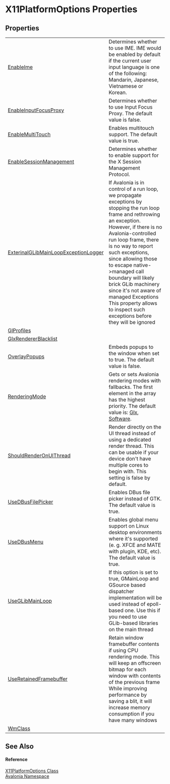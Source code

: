 # X11PlatformOptions Properties




## Properties
<table>
<tr>
<td><a href="P_Avalonia_X11PlatformOptions_EnableIme">EnableIme</a></td>
<td>Determines whether to use IME. IME would be enabled by default if the current user input language is one of the following: Mandarin, Japanese, Vietnamese or Korean.</td>
</tr>
<tr>
<td><a href="P_Avalonia_X11PlatformOptions_EnableInputFocusProxy">EnableInputFocusProxy</a></td>
<td>Determines whether to use Input Focus Proxy. The default value is false.</td>
</tr>
<tr>
<td><a href="P_Avalonia_X11PlatformOptions_EnableMultiTouch">EnableMultiTouch</a></td>
<td>Enables multitouch support. The default value is true.</td>
</tr>
<tr>
<td><a href="P_Avalonia_X11PlatformOptions_EnableSessionManagement">EnableSessionManagement</a></td>
<td>Determines whether to enable support for the X Session Management Protocol.</td>
</tr>
<tr>
<td><a href="P_Avalonia_X11PlatformOptions_ExterinalGLibMainLoopExceptionLogger">ExterinalGLibMainLoopExceptionLogger</a></td>
<td>If Avalonia is in control of a run loop, we propagate exceptions by stopping the run loop frame and rethrowing an exception. However, if there is no Avalonia-controlled run loop frame, there is no way to report such exceptions, since allowing those to escape native-&gt;managed call boundary will likely brick GLib machinery since it's not aware of managed Exceptions This property allows to inspect such exceptions before they will be ignored</td>
</tr>
<tr>
<td><a href="P_Avalonia_X11PlatformOptions_GlProfiles">GlProfiles</a></td>
<td> </td>
</tr>
<tr>
<td><a href="P_Avalonia_X11PlatformOptions_GlxRendererBlacklist">GlxRendererBlacklist</a></td>
<td> </td>
</tr>
<tr>
<td><a href="P_Avalonia_X11PlatformOptions_OverlayPopups">OverlayPopups</a></td>
<td>Embeds popups to the window when set to true. The default value is false.</td>
</tr>
<tr>
<td><a href="P_Avalonia_X11PlatformOptions_RenderingMode">RenderingMode</a></td>
<td>Gets or sets Avalonia rendering modes with fallbacks. The first element in the array has the highest priority. The default value is: <a href="T_Avalonia_X11RenderingMode">Glx</a>, <a href="T_Avalonia_X11RenderingMode">Software</a>.</td>
</tr>
<tr>
<td><a href="P_Avalonia_X11PlatformOptions_ShouldRenderOnUIThread">ShouldRenderOnUIThread</a></td>
<td>Render directly on the UI thread instead of using a dedicated render thread. This can be usable if your device don't have multiple cores to begin with. This setting is false by default.</td>
</tr>
<tr>
<td><a href="P_Avalonia_X11PlatformOptions_UseDBusFilePicker">UseDBusFilePicker</a></td>
<td>Enables DBus file picker instead of GTK. The default value is true.</td>
</tr>
<tr>
<td><a href="P_Avalonia_X11PlatformOptions_UseDBusMenu">UseDBusMenu</a></td>
<td>Enables global menu support on Linux desktop environments where it's supported (e. g. XFCE and MATE with plugin, KDE, etc). The default value is true.</td>
</tr>
<tr>
<td><a href="P_Avalonia_X11PlatformOptions_UseGLibMainLoop">UseGLibMainLoop</a></td>
<td>If this option is set to true, GMainLoop and GSource based dispatcher implementation will be used instead of epoll-based one. Use this if you need to use GLib-based libraries on the main thread</td>
</tr>
<tr>
<td><a href="P_Avalonia_X11PlatformOptions_UseRetainedFramebuffer">UseRetainedFramebuffer</a></td>
<td>Retain window framebuffer contents if using CPU rendering mode. This will keep an offscreen bitmap for each window with contents of the previous frame While improving performance by saving a blit, it will increase memory consumption if you have many windows</td>
</tr>
<tr>
<td><a href="P_Avalonia_X11PlatformOptions_WmClass">WmClass</a></td>
<td> </td>
</tr>
</table>

## See Also


#### Reference
<a href="T_Avalonia_X11PlatformOptions">X11PlatformOptions Class</a>  
<a href="N_Avalonia">Avalonia Namespace</a>  

